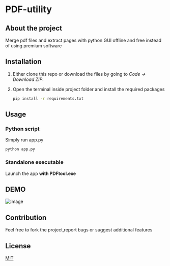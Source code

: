 # PDF-utility
## About the project 

Merge pdf files and extract pages with python GUI offline and free instead of using premium software 


## Installation

1. Either clone this repo or download the files by going to _Code -> Download ZIP_.
2. Open the terminal inside project folder and install the required packages

   ```sh
   pip install -r requirements.txt
   ```

## Usage
### Python script
Simply run app.py 

   ```sh
   python app.py
   ```
   
### Standalone  executable
Launch the app **with PDFtool.exe**

## DEMO 

![image](https://user-images.githubusercontent.com/58445913/149843025-c9cdb14b-b2c7-471d-80eb-312b3aca3d39.png)

## Contribution

Feel free to fork the project,report bugs or suggest additional features


## License
[MIT](https://choosealicense.com/licenses/mit/)

